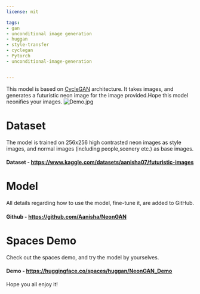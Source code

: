 ```yaml
---
license: mit

tags:
- gan
- unconditional image generation
- huggan
- style-transfer
- cyclegan
- Pytorch
- unconditional-image-generation


---
```


This model is based on [CycleGAN](https://arxiv.org/abs/1703.10593) architecture. It takes images, and generates a futuristic neon image for the image provided.Hope this model neonifies your images.
![Demo.jpg](Demo_img.jpeg)

# Dataset

The model is trained on 256x256 high contrasted neon images as style images, and normal images (including people,scenery etc.) as base images.

#### Dataset - https://www.kaggle.com/datasets/aanisha07/futuristic-images

# Model

All details regarding how to use the model, fine-tune it, are added to GitHub.

#### Github - https://github.com/Aanisha/NeonGAN

# Spaces Demo

Check out the spaces demo, and try the model by yourselves.

#### Demo - https://huggingface.co/spaces/huggan/NeonGAN_Demo



Hope you all enjoy it!





